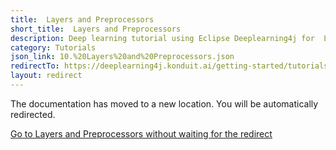 ```yaml
---
title:  Layers and Preprocessors
short_title:  Layers and Preprocessors
description: Deep learning tutorial using Eclipse Deeplearning4j for  Layers and Preprocessors
category: Tutorials
json_link: 10.%20Layers%20and%20Preprocessors.json
redirectTo: https://deeplearning4j.konduit.ai/getting-started/tutorials/layers-and-preprocessors
layout: redirect
---
```


The documentation has moved to a new location. You will be automatically redirected.
            
[Go to  Layers and Preprocessors without waiting for the redirect](https://deeplearning4j.konduit.ai/getting-started/tutorials/layers-and-preprocessors)

        
